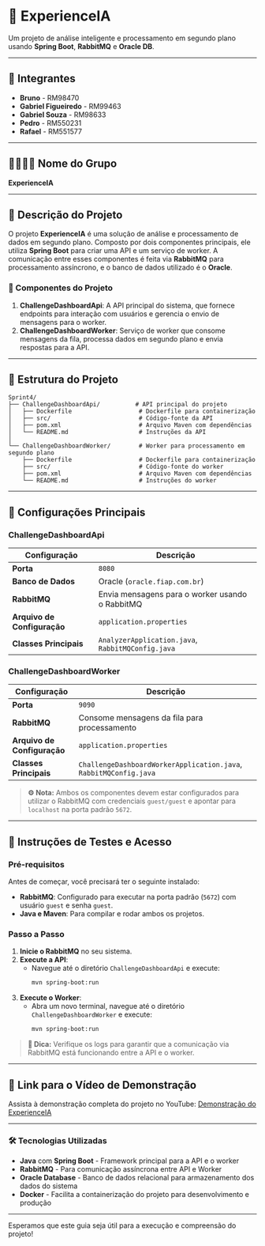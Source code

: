 

# 🚀 **ExperienceIA** 

Um projeto de análise inteligente e processamento em segundo plano usando **Spring Boot**, **RabbitMQ** e **Oracle DB**.

---

## 👥 Integrantes

- **Bruno** - RM98470
- **Gabriel Figueiredo** - RM99463
- **Gabriel Souza** - RM98633
- **Pedro** - RM550231
- **Rafael** - RM551577

---

## 👨‍👩‍👧‍👦 Nome do Grupo

**ExperienceIA**

---

## 📜 Descrição do Projeto

O projeto **ExperienceIA** é uma solução de análise e processamento de dados em segundo plano. Composto por dois componentes principais, ele utiliza **Spring Boot** para criar uma API e um serviço de worker. A comunicação entre esses componentes é feita via **RabbitMQ** para processamento assíncrono, e o banco de dados utilizado é o **Oracle**.

### 🧩 Componentes do Projeto

1. **ChallengeDashboardApi**: A API principal do sistema, que fornece endpoints para interação com usuários e gerencia o envio de mensagens para o worker.
2. **ChallengeDashboardWorker**: Serviço de worker que consome mensagens da fila, processa dados em segundo plano e envia respostas para a API.

---

## 📂 Estrutura do Projeto

```plaintext
Sprint4/
├── ChallengeDashboardApi/          # API principal do projeto
│   ├── Dockerfile                   # Dockerfile para containerização
│   ├── src/                         # Código-fonte da API
│   ├── pom.xml                      # Arquivo Maven com dependências
│   └── README.md                    # Instruções da API
│
└── ChallengeDashboardWorker/        # Worker para processamento em segundo plano
    ├── Dockerfile                   # Dockerfile para containerização
    ├── src/                         # Código-fonte do worker
    ├── pom.xml                      # Arquivo Maven com dependências
    └── README.md                    # Instruções do worker
```

---

## 🔧 Configurações Principais

### ChallengeDashboardApi

| Configuração            | Descrição |
|-------------------------|-----------|
| **Porta**               | `8080` |
| **Banco de Dados**      | Oracle (`oracle.fiap.com.br`) |
| **RabbitMQ**            | Envia mensagens para o worker usando o RabbitMQ |
| **Arquivo de Configuração** | `application.properties` |
| **Classes Principais**  | `AnalyzerApplication.java`, `RabbitMQConfig.java` |

### ChallengeDashboardWorker

| Configuração            | Descrição |
|-------------------------|-----------|
| **Porta**               | `9090` |
| **RabbitMQ**            | Consome mensagens da fila para processamento |
| **Arquivo de Configuração** | `application.properties` |
| **Classes Principais**  | `ChallengeDashboardWorkerApplication.java`, `RabbitMQConfig.java` |

> **⚙️ Nota:** Ambos os componentes devem estar configurados para utilizar o RabbitMQ com credenciais `guest/guest` e apontar para `localhost` na porta padrão `5672`.

---

## 🚀 Instruções de Testes e Acesso

### Pré-requisitos

Antes de começar, você precisará ter o seguinte instalado:

- **RabbitMQ**: Configurado para executar na porta padrão (`5672`) com usuário `guest` e senha `guest`.
- **Java e Maven**: Para compilar e rodar ambos os projetos.

### Passo a Passo

1. **Inicie o RabbitMQ** no seu sistema.
2. **Execute a API**:
   - Navegue até o diretório `ChallengeDashboardApi` e execute:
     ```bash
     mvn spring-boot:run
     ```
3. **Execute o Worker**:
   - Abra um novo terminal, navegue até o diretório `ChallengeDashboardWorker` e execute:
     ```bash
     mvn spring-boot:run
     ```

> **📌 Dica:** Verifique os logs para garantir que a comunicação via RabbitMQ está funcionando entre a API e o worker.

---

## 🎥 Link para o Vídeo de Demonstração

Assista à demonstração completa do projeto no YouTube: [Demonstração do ExperienceIA](https://www.youtube.com/watch?v=xTeUrG7ERU0)

---

### 🛠️ Tecnologias Utilizadas

- **Java** com **Spring Boot** - Framework principal para a API e o worker
- **RabbitMQ** - Para comunicação assíncrona entre API e Worker
- **Oracle Database** - Banco de dados relacional para armazenamento dos dados do sistema
- **Docker** - Facilita a containerização do projeto para desenvolvimento e produção

--- 

Esperamos que este guia seja útil para a execução e compreensão do projeto!
